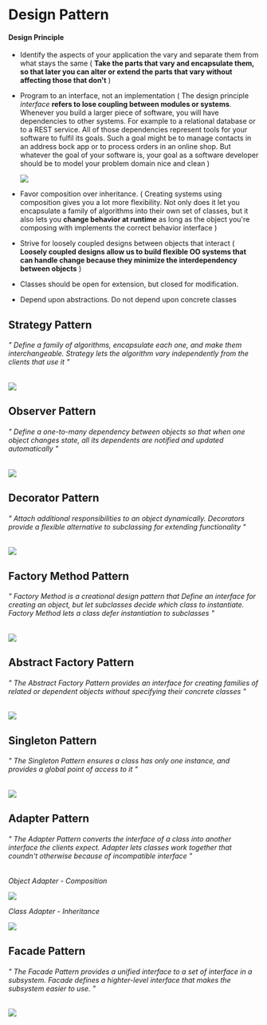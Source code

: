 # Design Pattern

#### Design Principle

- Identify the aspects of your application the vary and separate them from what stays the same ( **Take the parts that vary and encapsulate them, so that later you can alter or extend the parts that vary without affecting those that don't** )

- Program to an interface, not an implementation ( The design principle *interface* **refers to lose coupling between modules or systems**. Whenever you build a larger piece of software, you will have dependencies to other systems. For example to a relational database or to a REST service. All of those dependencies represent tools for your software to fulfil its goals. Such a goal might be to manage contacts in an address bock app or to process orders in an online shop. But whatever the goal of your software is, your goal as a software developer should be to model your problem domain nice and clean )

  <img src="image/programming-to-an-interface.png" />

- Favor composition over inheritance. ( Creating systems using composition gives you a lot more flexibility. Not only does it let you encapsulate a family of algorithms into their own set of classes, but it also lets you **change behavior at runtime** as long as the object you're composing with implements the correct behavior interface )

- Strive for loosely coupled designs between objects that interact ( **Loosely coupled designs allow us to build flexible OO systems that can handle change because they minimize the interdependency between objects** )

- Classes should be open for extension, but closed for modification.

- Depend upon abstractions. Do not depend upon concrete classes

## Strategy Pattern

###### " Define a family of algorithms, encapsulate each one, and make them interchangeable. Strategy lets the algorithm vary independently from the clients that use it "

<img src="image/design-patterns-strategy-diagram.png" />

## Observer Pattern

###### " Define a one-to-many dependency between objects so that when one object changes state, all its dependents are notified and updated automatically "

<img src="image/design-patterns-observer-diagram.png" />

## Decorator Pattern

###### " Attach additional responsibilities to an object dynamically. Decorators provide a flexible alternative to subclassing for extending functionality "

<img src="image/design-patterns-decorator-diagram.png" />

## Factory Method Pattern

###### " Factory Method is a creational design pattern that Define an interface for creating an object, but let subclasses decide which class to instantiate. Factory Method lets a class defer instantiation to subclasses "

<img src="image/design-patterns-factory-diagram.png" />

## Abstract Factory Pattern

###### " The Abstract Factory Pattern provides an interface for creating families of related or dependent objects without specifying their concrete classes "

<img src="image/design-patterns-abstract-factory-diagram.png" />

## Singleton Pattern

###### "  The Singleton Pattern ensures a class has only one instance, and provides a global point of access to it "

<img src="image/design-patterns-singleton-diagram.png" />

## Adapter Pattern

###### "  The Adapter Pattern converts the interface of a class into another interface the clients expect. Adapter lets classes work together that coundn't otherwise because of incompatible interface "

_Object Adapter - Composition_

<img src="image/design-patterns-object-adapter-diagram.png" />

_Class Adapter - Inheritance_

<img src="image/design-patterns-class-adapter-diagram.png" />

## Facade Pattern

###### "  The Facade Pattern provides a unified interface to a set of interface in a subsystem. Facade defines a highter-level interface that makes the subsystem easier to use. "

<img src="image/design-patterns-facade-diagram.png" />